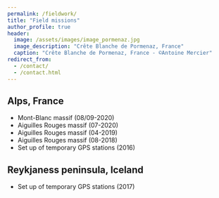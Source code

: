 ```yaml
---
permalink: /fieldwork/
title: "Field missions"
author_profile: true
header:
  image: /assets/images/image_pormenaz.jpg
  image_description: "Crête Blanche de Pormenaz, France"
  caption: "Crête Blanche de Pormenaz, France - ©Antoine Mercier"
redirect_from: 
  - /contact/
  - /contact.html
---
```


## Alps, France
* Mont-Blanc massif (08/09-2020)
* Aiguilles Rouges massif (07-2020)
* Aiguilles Rouges massif (04-2019)
* Aiguilles Rouges massif (08-2018)
* Set up of temporary GPS stations (2016)

## Reykjaness peninsula, Iceland
* Set up of temporary GPS stations (2017)
